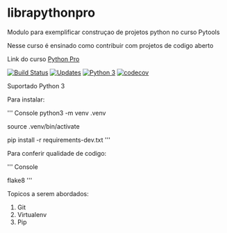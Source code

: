# librapythonpro
Modulo para exemplificar construçao de projetos python no curso Pytools

Nesse curso é ensinado como contribuir com projetos de codigo aberto

Link do curso [Python Pro](https://plataforma.dev.pro.br/)

[![Build Status](https://travis-ci.com/Ioboss/librapythonpro.svg?branch=main)](https://travis-ci.com/Ioboss/librapythonpro)
[![Updates](https://pyup.io/repos/github/Ioboss/librapythonpro/shield.svg)](https://pyup.io/repos/github/Ioboss/librapythonpro/)
[![Python 3](https://pyup.io/repos/github/Ioboss/librapythonpro/python-3-shield.svg)](https://pyup.io/repos/github/Ioboss/librapythonpro/)
[![codecov](https://codecov.io/gh/Ioboss/librapythonpro/branch/main/graph/badge.svg?token=DGEN12SKTT)](https://codecov.io/gh/Ioboss/librapythonpro)

Suportado Python 3

Para instalar:

''' Console
python3 -m venv .venv

source .venv/bin/activate

pip install -r requirements-dev.txt
'''

Para conferir qualidade de codigo:

''' Console

flake8
'''

Topicos a serem abordados:
1. Git
2. Virtualenv
3. Pip
